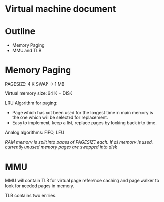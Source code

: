 # Virtual machine document

# Outline
- Memory Paging
- MMU and TLB

# Memory Paging

PAGESIZE: 4 K
SWAP -> 1 MB

Virtual memory size: 64 K + DISK

LRU Algorithm for paging:
- Page which has not been used for the longest time in main memory is the one which will be selected for replacement.
- Easy to implement, keep a list, replace pages by looking back into time.

Analog algorithms:
FIFO, LFU


*RAM memory is split into pages of PAGESIZE each. If all memory is used, currently unused memory pages are swapped into disk*

# MMU

MMU will contain TLB for virtual page reference caching and page walker to look for needed pages in memory.

TLB contains two entries.





